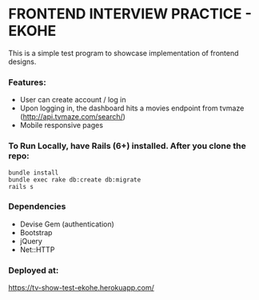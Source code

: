 # FRONTEND INTERVIEW PRACTICE - EKOHE

This is a simple test program to showcase implementation of frontend designs.

### Features:
* User can create account / log in
* Upon logging in, the dashboard hits a movies endpoint from tvmaze (http://api.tvmaze.com/search/)
* Mobile responsive pages

### To Run Locally, have Rails (6+) installed. After you clone the repo:

```
bundle install
bundle exec rake db:create db:migrate
rails s
```

### Dependencies
* Devise Gem (authentication)
* Bootstrap
* jQuery
* Net::HTTP

### Deployed at:
https://tv-show-test-ekohe.herokuapp.com/
